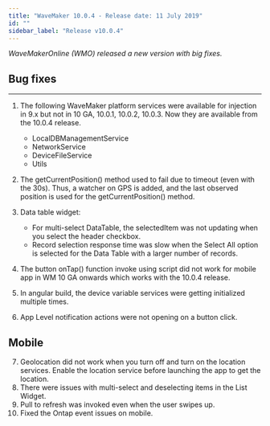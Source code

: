 ```yaml
---
title: "WaveMaker 10.0.4 - Release date: 11 July 2019"
id: ""
sidebar_label: "Release v10.0.4"
---
```

*WaveMakerOnline (WMO) released a new version with big fixes.*

## Bug fixes
---

1. The following WaveMaker platform services were available for injection in 9.x but not in 10 GA, 10.0.1, 10.0.2, 10.0.3. Now they are available from the 10.0.4 release.  

    - LocalDBManagementService
    - NetworkService
    - DeviceFileService
    - Utils

2. The getCurrentPosition() method used to fail due to timeout (even with the 30s). Thus, a watcher on GPS is added, and the last observed position is used for the getCurrentPosition() method.
3. Data table widget:
    - For multi-select DataTable, the selectedItem was not updating when you select the header checkbox.
    - Record selection response time was slow when the Select All option is selected for the Data Table with a larger number of records.
4. The button onTap() function invoke using script did not work for mobile app in WM 10 GA onwards which works with the 10.0.4 release.
5. In angular build, the device variable services were getting initialized multiple times.
6. App Level notification actions were not opening on a button click.

## Mobile 
7. Geolocation did not work when you turn off and turn on the location services. Enable the location service before launching the app to get the location.
8. There were issues with multi-select and deselecting items in the List Widget.
9. Pull to refresh was invoked even when the user swipes up.
10. Fixed the Ontap event issues on mobile.
